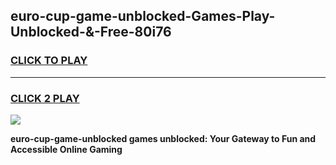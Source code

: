 
## euro-cup-game-unblocked-Games-Play-Unblocked-&-Free-80i76
<h3>
<a href="https://premium76.site?title=euro-cup-game-unblocked&ref=24A">CLICK TO PLAY</a></h3>
<hr>

<h3>
<a href="https://premium76.site?title=euro-cup-game-unblocked&ref=24A">CLICK 2 PLAY</a>
  
</h3>

<a href="https://premium76.site?title=euro-cup-game-unblocked&ref=24A"><img src="https://clearcache.store/games.png"></a>


**euro-cup-game-unblocked games unblocked: Your Gateway to Fun and Accessible Online Gaming**
